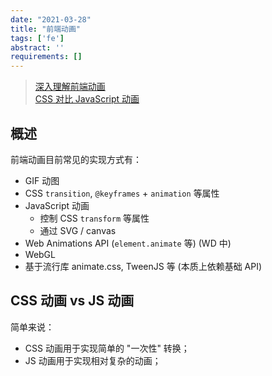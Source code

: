 ```yaml
---
date: "2021-03-28"
title: "前端动画"
tags: ['fe']
abstract: ''
requirements: []
---
```


> [深入理解前端动画](https://juejin.cn/post/6998503180128993288)  
> [CSS 对比 JavaScript 动画](https://developers.google.com/web/fundamentals/design-and-ux/animations/css-vs-javascript?hl=zh-cn)  

## 概述

前端动画目前常见的实现方式有：

- GIF 动图
- CSS `transition`, `@keyframes` + `animation` 等属性  
- JavaScript 动画
  - 控制 CSS `transform` 等属性
  - 通过 SVG / canvas
- Web Animations API (`element.animate` 等) (WD 中)  
- WebGL
- 基于流行库 animate\.css, TweenJS 等 (本质上依赖基础 API)  


## CSS 动画 vs JS 动画

简单来说：

- CSS 动画用于实现简单的 "一次性" 转换；  
- JS 动画用于实现相对复杂的动画；  


